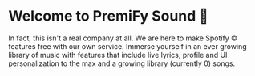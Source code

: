 # Welcome to PremiFy Sound 🎵
In fact, this isn't a real company at all. We are here to make Spotify ©️ features free with our own service.
Immerse yourself in an ever growing library of music with features that include live lyrics, profile and UI personalization to the max and a growing library (currently 0) songs.
